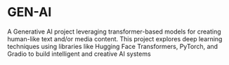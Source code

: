 # GEN-AI
A Generative AI project leveraging transformer-based models for creating human-like text and/or media content. This project explores deep learning techniques using libraries like Hugging Face Transformers, PyTorch, and Gradio to build intelligent and creative AI systems
